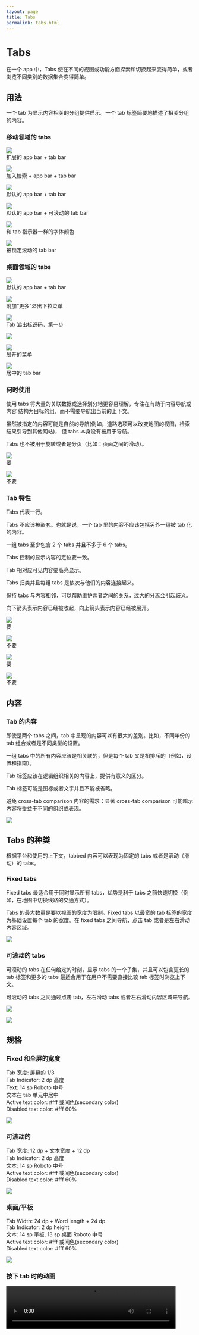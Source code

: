 ```yaml
---
layout: page
title: Tabs
permalink: tabs.html
---
```


# Tabs

在一个 app 中，Tabs 使在不同的视图或功能方面探索和切换起来变得简单，或者浏览不同类别的数据集合变得简单。

## 用法

一个 tab 为显示内容相关的分组提供启示。一个 tab 标签简要地描述了相关分组的内容。

### 移动领域的 tabs

![](images/components-tabs-usage-tabs-spec-02_large_mdpi.png)  
扩展的 app bar + tab bar  

![](images/components-tabs-usage-tabs-spec-03_large_mdpi.png)  
加入检索 + app bar + tab bar

![](images/components-tabs-usage-tabs-spec-06_large_mdpi.png)  
默认的 app bar + tab bar  

![](images/components-tabs-usage-tabs-spec-08_large_mdpi.png)  
默认的 app bar + 可滚动的 tab bar

![](images/components-tabs-usage-tabs-spec-07_large_mdpi.png)  
和 tab 指示器一样的字体颜色

![](images/components-tabs-usage-tabs-spec-17_large_mdpi.png)  
被锁定滚动的 tab bar 

### 桌面领域的 tabs

![](images/components-tabs-usage-tabs-spec-09_large_mdpi.png)  
默认的 app bar + tab bar

![](images/components-tabs-usage-tabs-spec-15_large_mdpi.png)  
附加“更多”溢出下拉菜单

![](images/components-tabs-usage-tabs-spec-12_large_mdpi.png)  
Tab 溢出标识码，第一步

![](images/components-tabs-usage-tabs-spec-13_large_mdpi.png)  

![](images/components-tabs-usage-tabs-spec-16_large_mdpi.png)  
展开的菜单

![](images/components-tabs-usage-tabs-spec-14_large_mdpi.png)  
居中的 tab bar

### 何时使用

使用 tabs 将大量的关联数据或选择划分地更容易理解，专注在有助于内容导航或内容
结构为目标的组，而不需要导航出当前的上下文。

虽然被指定的内容可能是自然的导航(例如，道路选项可以改变地图的视图，检索结果引导到其他网站)，
但 tabs 本身没有被用于导航。  

Tabs 也不被用于旋转或者是分页（比如：页面之间的滑动）。

![](images/components-tabs-usage-tabs_do_10_large_mdpi.png)      
要

![](images/components-tabs-usage-tabs_dont_10_large_mdpi.png)    
不要      

### Tab 特性

Tabs 代表一行。

Tabs 不应该被嵌套。也就是说，一个 tab 里的内容不应该包括另外一组被 tab 化的内容。

一组 tabs 至少包含 2 个 tabs 并且不多于 6 个 tabs。

Tabs 控制的显示内容的定位要一致。

Tab 相对应可见内容要高亮显示。

Tabs 归类并且每组 tabs 是依次与他们的内容连接起来。

保持 tabs 与内容相邻，可以帮助维护两者之间的关系，过大的分离会引起歧义。

向下箭头表示内容已经被收起，向上箭头表示内容已经被展开。

![](images/components-tabs-usage-tabs_do_06_large_mdpi.png)  
要  

![](images/components-tabs-usage-tabs_dont_06_large_mdpi.png)  
不要  

![](images/components-tabs-usage-tabs_do_08_large_mdpi.png)  
要  

![](images/components-tabs-usage-tabs_dont_08_large_mdpi.png)  
不要  

## 内容

### Tab 的内容

即使是两个 tabs 之间，tab 中呈现的内容可以有很大的差别。比如，不同年份的 tab 组合或者是不同类型的设置。

一组 tabs 中的所有内容应该是相关联的，但是每个 tab 又是相排斥的（例如，设置和指南）。

Tab 标签应该在逻辑组织相关的内容上，提供有意义的区分。

Tab 标签可能是图标或者文字并且不能被省略。

避免 cross-tab comparison 内容的需求；显著 cross-tab comparison 可能暗示内容将受益于不同的组织或表现。

![](images/components-tabs-content-tabs_15_large_mdpi.png)   

## Tabs 的种类

根据平台和使用的上下文，tabbed 内容可以表现为固定的 tabs 或者是滚动（滑动）的 tabs。

### Fixed tabs

Fixed tabs 最适合用于同时显示所有 tabs，优势是利于 tabs 之前快速切换（例如，在地图中切换线路的交通方式）。

Tabs 的最大数量是要以视图的宽度为限制。Fixed tabs 以最宽的 tab 标签的宽度为基础设置每个 tab 的宽度。在 fixed tabs 之间导航，点击 tab 或者是左右滑动内容区域。

![](images/components-tabs-typesoftabs-tabs-spec-06_large_mdpi.png)   

### 可滚动的 tabs

可滚动的 tabs 在任何给定的时刻，显示 tabs 的一个子集，并且可以包含更长的 tab 标签和更多的 tabs 最适合用于在用户不需要直接比较 tab 标签时浏览上下文。
 
可滚动的 tabs 之间通过点击 tab，左右滑动 tabs 或者左右滑动内容区域来导航。

![](images/components-tabs-usage-tabs-spec-12_large_mdpi.png)  

![](images/components-tabs-usage-tabs-spec-13_large_mdpi.png)  

## 规格

### Fixed 和全屏的宽度

Tab 宽度: 屏幕的 1/3     
Tab Indicator: 2 dp 高度    
Text: 14 sp Roboto 中号   
文本在 tab 单元中居中   
Active text color: #fff 或间色(secondary color)     
Disabled text color: #fff 60%      

![](images/components-tabs-typesoftabs-tabs-spec-04_large_mdpi.png)  

### 可滚动的

Tab 宽度: 12 dp + 文本宽度 + 12 dp    
Tab Indicator: 2 dp 高度    
文本: 14 sp Roboto 中号    
Active text color: #fff 或间色(secondary color)   
Disabled text color: #fff 60%   

![](images/components-tabs-typesoftabs-tabs-spec-05_large_mdpi.png)      

### 桌面/平板

Tab Width: 24 dp + Word length + 24 dp   
Tab Indicator: 2 dp height    
文本: 14 sp 平板, 13 sp 桌面 Roboto 中号    
Active text color: #fff 或间色(secondary color)    
Disabled text color: #fff 60%    

![](images/components-tabs-typesoftabs-tabs-spec-10_large_mdpi.png)   

### 按下 tab 时的动画

<video crossorigin="anonymous"  loop  controls width="456" height="115">
<source src="http://materialdesign.qiniudn.com/videos/components-tabs-spec-tabtouch-example_large_xhdpi.webm" type="video/webm">
</video>








